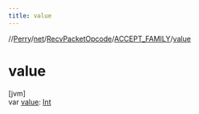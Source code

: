 ```yaml
---
title: value
---
```

//[Perry](../../../../index.html)/[net](../../index.html)/[RecvPacketOpcode](../index.html)/[ACCEPT_FAMILY](index.html)/[value](value.html)



# value



[jvm]\
var [value](value.html): [Int](https://kotlinlang.org/api/latest/jvm/stdlib/kotlin/-int/index.html)




